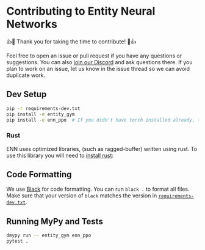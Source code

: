 # Contributing to Entity Neural Networks

👍🎉 Thank you for taking the time to contribute! 🎉👍

Feel free to open an issue or pull request if you have any questions or suggestions.
You can also [join our Discord](https://discord.gg/rrwSkmCp) and ask questions there.
If you plan to work on an issue, let us know in the issue thread so we can avoid duplicate work.

## Dev Setup

```bash
pip -r requirements-dev.txt
pip install -e entity_gym
pip install -e enn_ppo  # If you didn't have torch installed already, the torch-scatter install will fail. Just run the install command again.
```

### Rust

ENN uses optimized libraries, (such as ragged-buffer) written using rust. 
To use this library you will need to [install rust](https://www.rust-lang.org/tools/install): 

## Code Formatting

We use [Black](https://black.readthedocs.io/en/stable/) for code formatting.
You can run `black .` to format all files.
Make sure that your version of `black` matches the version in [`requirements-dev.txt`]().

## Running MyPy and Tests

```bash
dmypy run -- entity_gym enn_ppo
pytest .
```

